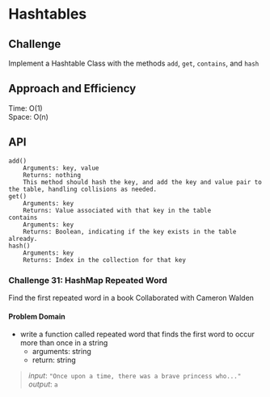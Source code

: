# Hashtables

## Challenge

Implement a Hashtable Class with the methods `add`, `get`, `contains`, and `hash`

## Approach and Efficiency

Time: O(1) \
Space: O(n)

## API
```plaintext
add()
    Arguments: key, value
    Returns: nothing
    This method should hash the key, and add the key and value pair to the table, handling collisions as needed.
get()
    Arguments: key
    Returns: Value associated with that key in the table
contains
    Arguments: key
    Returns: Boolean, indicating if the key exists in the table already.
hash()
    Arguments: key
    Returns: Index in the collection for that key
```

### Challenge 31: HashMap Repeated Word

Find the first repeated word in a book
Collaborated with Cameron Walden

#### Problem Domain

- write a function called repeated word that finds the first word to occur more than once in a string
  - arguments: string
  - return: string

> *input*: `"Once upon a time, there was a brave princess who..."` \
> *output*: `a`
